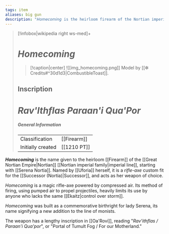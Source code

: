 ```yaml
---
tags: item
aliases: big gun
description: "𝘏𝘰𝘮𝘦𝘤𝘰𝘮𝘪𝘯𝘨 is the heirloom firearm of the Nortian imperial line, first wielded by Lady Serena."
---
```

>[!infobox|wikipedia right ws-med]+
># *Homecoming*
>>[!caption|center]
>>![[img_homecoming.png]]
>> Model by [[✼ Credits#^30d1d3|CombustibleToast]].
>## Inscription
># *Rav'Ithflas Paraan'i Qua'Por*
>##### General Information
>| | | 
>| --- | --- |
>| Classification | [[Firearm]] |
>| Initially created | [[1210 PT]] |


***Homecoming*** is the name given to the heirloom [[Firearm]] of the [[Great Nortian Empire|Nortian]] [[Nortian imperial family|imperial line]], starting with [[Serena Nortia]]. Named by [[Uforia]] herself, it is a *rifle-axe* custom fit for the [[Successor (Nortia)|Successor]], and acts as her weapon of choice.

*Homecoming* is a magic rifle-axe powered by compressed air. Its method of firing, using pumped air to propel projectiles, heavily limits its use by anyone who lacks the same [[Ekaitz|control over storm]].

*Homecoming* was built as a commemorative birthright for lady Serena, its name signifying a new addition to the line of monists.

The weapon has a lengthy inscription in [[Oa'Rovi]], reading "*Rav'ithflas / Paraan'i Qua'por*", or "Portal of Tumult Fog / For our Motherland."

